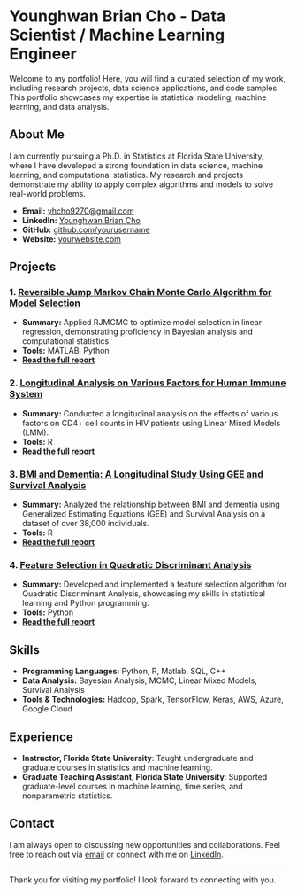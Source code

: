 # Younghwan Brian Cho - Data Scientist / Machine Learning Engineer

Welcome to my portfolio! Here, you will find a curated selection of my work, including research projects, data science applications, and code samples. This portfolio showcases my expertise in statistical modeling, machine learning, and data analysis.

## About Me
I am currently pursuing a Ph.D. in Statistics at Florida State University, where I have developed a strong foundation in data science, machine learning, and computational statistics. My research and projects demonstrate my ability to apply complex algorithms and models to solve real-world problems.

- **Email:** yhcho9270@gmail.com
- **LinkedIn:** [Younghwan Brian Cho](https://www.linkedin.com/in/yourusername)
- **GitHub:** [github.com/yourusername](https://github.com/yourusername)
- **Website:** [yourwebsite.com](https://yourwebsite.com)

## Projects

### 1. [Reversible Jump Markov Chain Monte Carlo Algorithm for Model Selection](https://github.com/yourusername/repo1)
- **Summary:** Applied RJMCMC to optimize model selection in linear regression, demonstrating proficiency in Bayesian analysis and computational statistics.
- **Tools:** MATLAB, Python
- **[Read the full report](https://github.com/yourusername/repo1/blob/main/RJMCMC_Model_Selection.pdf)**

### 2. [Longitudinal Analysis on Various Factors for Human Immune System](https://github.com/yourusername/repo2)
- **Summary:** Conducted a longitudinal analysis on the effects of various factors on CD4+ cell counts in HIV patients using Linear Mixed Models (LMM).
- **Tools:** R
- **[Read the full report](https://github.com/yourusername/repo2/blob/main/Longitudinal_Analysis.pdf)**

### 3. [BMI and Dementia: A Longitudinal Study Using GEE and Survival Analysis](https://github.com/YounghwanC/Longitudinal-Study-BMI_Dementia.git)
- **Summary:** Analyzed the relationship between BMI and dementia using Generalized Estimating Equations (GEE) and Survival Analysis on a dataset of over 38,000 individuals.
- **Tools:** R
- **[Read the full report](https://github.com/yourusername/repo3/blob/main/BMI_Dementia_Study.pdf)**

### 4. [Feature Selection in Quadratic Discriminant Analysis](https://github.com/yourusername/repo4)
- **Summary:** Developed and implemented a feature selection algorithm for Quadratic Discriminant Analysis, showcasing my skills in statistical learning and Python programming.
- **Tools:** Python
- **[Read the full report](https://github.com/yourusername/repo4/blob/main/FSA_for_QDA.pdf)**

## Skills

- **Programming Languages:** Python, R, Matlab, SQL, C++
- **Data Analysis:** Bayesian Analysis, MCMC, Linear Mixed Models, Survival Analysis
- **Tools & Technologies:** Hadoop, Spark, TensorFlow, Keras, AWS, Azure, Google Cloud

## Experience
- **Instructor, Florida State University**: Taught undergraduate and graduate courses in statistics and machine learning.
- **Graduate Teaching Assistant, Florida State University**: Supported graduate-level courses in machine learning, time series, and nonparametric statistics.

## Contact
I am always open to discussing new opportunities and collaborations. Feel free to reach out via [email](mailto:yhcho9270@gmail.com) or connect with me on [LinkedIn](https://www.linkedin.com/in/yourusername).

---

Thank you for visiting my portfolio! I look forward to connecting with you.
